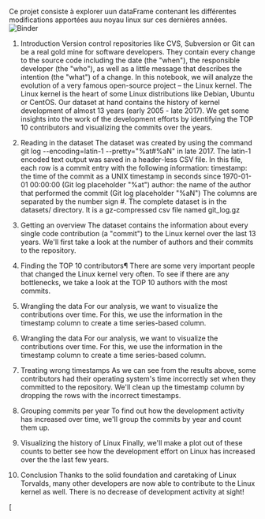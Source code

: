 Ce projet consiste à explorer uun dataFrame contenant les différentes modifications apportées auu noyau linux sur ces dernières années. ![Binder](https://mybinder.org/badge_logo.svg)
1. Introduction
Version control repositories like CVS, Subversion or Git can be a real gold mine for software developers. They contain every change to the source code including the date (the "when"), the responsible developer (the "who"), as well as a little message that describes the intention (the "what") of a change.
In this notebook, we will analyze the evolution of a very famous open-source project – the Linux kernel. The Linux kernel is the heart of some Linux distributions like Debian, Ubuntu or CentOS. Our dataset at hand contains the history of kernel development of almost 13 years (early 2005 - late 2017). We get some insights into the work of the development efforts by identifying the TOP 10 contributors and visualizing the commits over the years.

2. Reading in the dataset
The dataset was created by using the command git log --encoding=latin-1 --pretty="%at#%aN" in late 2017. The latin-1 encoded text output was saved in a header-less CSV file. In this file, each row is a commit entry with the following information:
timestamp: the time of the commit as a UNIX timestamp in seconds since 1970-01-01 00:00:00 (Git log placeholder "%at")
author: the name of the author that performed the commit (Git log placeholder "%aN")
The columns are separated by the number sign #. The complete dataset is in the datasets/ directory. It is a gz-compressed csv file named git_log.gz

3. Getting an overview
The dataset contains the information about every single code contribution (a "commit") to the Linux kernel over the last 13 years. We'll first take a look at the number of authors and their commits to the repository.

4. Finding the TOP 10 contributors¶
There are some very important people that changed the Linux kernel very often. To see if there are any bottlenecks, we take a look at the TOP 10 authors with the most commits.

5. Wrangling the data
For our analysis, we want to visualize the contributions over time. For this, we use the information in the timestamp column to create a time series-based column.

5. Wrangling the data
For our analysis, we want to visualize the contributions over time. For this, we use the information in the timestamp column to create a time series-based column.

6. Treating wrong timestamps
As we can see from the results above, some contributors had their operating system's time incorrectly set when they committed to the repository. We'll clean up the timestamp column by dropping the rows with the incorrect timestamps.

7. Grouping commits per year
To find out how the development activity has increased over time, we'll group the commits by year and count them up.

8. Visualizing the history of Linux
Finally, we'll make a plot out of these counts to better see how the development effort on Linux has increased over the the last few years.

9. Conclusion
Thanks to the solid foundation and caretaking of Linux Torvalds, many other developers are now able to contribute to the Linux kernel as well. There is no decrease of development activity at sight!

[

